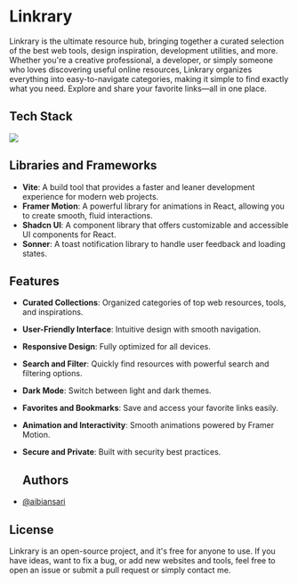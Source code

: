 # Linkrary
Linkrary is the ultimate resource hub, bringing together a curated selection of the best web tools, design inspiration, development utilities, and more. Whether you're a creative professional, a developer, or simply someone who loves discovering useful online resources, Linkrary organizes everything into easy-to-navigate categories, making it simple to find exactly what you need. Explore and share your favorite links—all in one place.

## Tech Stack

<img src="https://skillicons.dev/icons?i=react,tailwind,html,css,vite,vscode,git,typescript,github,ai,ps" />

## Libraries and Frameworks

- **Vite**: A build tool that provides a faster and leaner development experience for modern web projects.
- **Framer Motion**: A powerful library for animations in React, allowing you to create smooth, fluid interactions.
- **Shadcn UI**: A component library that offers customizable and accessible UI components for React.
- **Sonner**: A toast notification library to handle user feedback and loading states.

## Features

- **Curated Collections**: Organized categories of top web resources, tools, and inspirations.
- **User-Friendly Interface**: Intuitive design with smooth navigation.
- **Responsive Design**: Fully optimized for all devices.
- **Search and Filter**: Quickly find resources with powerful search and filtering options.
- **Dark Mode**: Switch between light and dark themes.
- **Favorites and Bookmarks**: Save and access your favorite links easily.
- **Animation and Interactivity**: Smooth animations powered by Framer Motion.
- **Secure and Private**: Built with security best practices.


  ## Authors

- [@aibiansari](https://www.github.com/aibiansari)

## License

Linkrary is an open-source project, and it's free for anyone to use. If you have ideas, want to fix a bug, or add new websites and tools, feel free to open an issue or submit a pull request or simply contact me.
